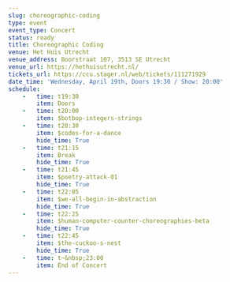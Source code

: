 ```yaml
---
slug: choreographic-coding
type: event
event_type: Concert
status: ready
title: Choreographic Coding
venue: Het Huis Utrecht
venue_address: Boorstraat 107, 3513 SE Utrecht
venue_url: https://hethuisutrecht.nl/
tickets_url: https://ccu.stager.nl/web/tickets/111271929
date_time: 'Wednesday, April 19th, Doors 19:30 / Show: 20:00'
schedule:
    -   time: t19:30
        item: Doors
    -   time: t20:00
        item: $botbop-integers-strings
    -   time: t20:30
        item: $codes-for-a-dance
        hide_time: True
    -   time: t21:15
        item: Break
        hide_time: True
    -   time: t21:45
        item: $poetry-attack-01
        hide_time: True
    -   time: t22:05
        item: $we-all-begin-in-abstraction
        hide_time: True
    -   time: t22:25
        item: $human-computer-counter-choreographies-beta
        hide_time: True
    -   time: t22:45
        item: $the-cuckoo-s-nest
        hide_time: True
    -   time: t~&nbsp;23:00
        item: End of Concert
---
```

